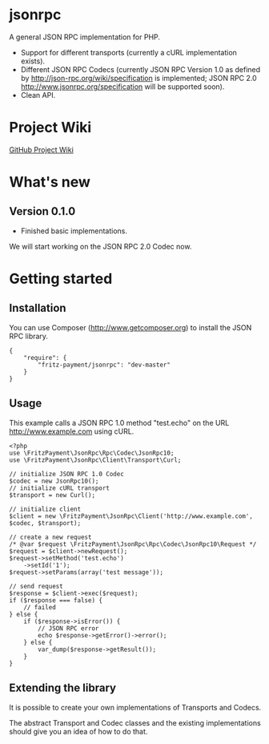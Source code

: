 jsonrpc
=======

A general JSON RPC implementation for PHP.

* Support for different transports (currently a cURL implementation exists).
* Different JSON RPC Codecs (currently JSON RPC Version 1.0 as defined by http://json-rpc.org/wiki/specification is implemented; JSON RPC 2.0 http://www.jsonrpc.org/specification will be supported soon).
* Clean API.

# Project Wiki

[GitHub Project Wiki](https://github.com/fritz-payment/jsonrpc/wiki)

# What's new

## Version 0.1.0

* Finished basic implementations.

We will start working on the JSON RPC 2.0 Codec now.

# Getting started

## Installation

You can use Composer (http://www.getcomposer.org) to install the JSON RPC library.

    {
        "require": {
            "fritz-payment/jsonrpc": "dev-master"
        }
    }

## Usage

This example calls a JSON RPC 1.0 method "test.echo" on the URL http://www.example.com using cURL.

    <?php
    use \FritzPayment\JsonRpc\Rpc\Codec\JsonRpc10;
    use \FritzPayment\JsonRpc\Client\Transport\Curl;

    // initialize JSON RPC 1.0 Codec
    $codec = new JsonRpc10();
    // initialize cURL transport
    $transport = new Curl();

    // initialize client
    $client = new \FritzPayment\JsonRpc\Client('http://www.example.com', $codec, $transport);

    // create a new request
    /* @var $request \FritzPayment\JsonRpc\Rpc\Codec\JsonRpc10\Request */
    $request = $client->newRequest();
    $request->setMethod('test.echo')
        ->setId('1');
    $request->setParams(array('test message'));

    // send request
    $response = $client->exec($request);
    if ($response === false) {
        // failed
    } else {
        if ($response->isError()) {
            // JSON RPC error
            echo $response->getError()->error();
        } else {
            var_dump($response->getResult());
        }
    }

## Extending the library

It is possible to create your own implementations of Transports and Codecs.

The abstract Transport and Codec classes and the existing implementations should give you an idea of how to do that.
